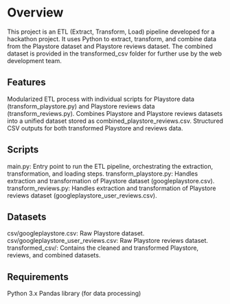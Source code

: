 # Overview
This project is an ETL (Extract, Transform, Load) pipeline developed for a hackathon project. It uses Python to extract, transform, and combine data from the Playstore dataset and Playstore reviews dataset. The combined dataset is provided in the transformed_csv folder for further use by the web development team.

## Features
Modularized ETL process with individual scripts for Playstore data (transform_playstore.py) and Playstore reviews data (transform_reviews.py).
Combines Playstore and Playstore reviews datasets into a unified dataset stored as combined_playstore_reviews.csv.
Structured CSV outputs for both transformed Playstore and reviews data.

## Scripts
main.py: Entry point to run the ETL pipeline, orchestrating the extraction, transformation, and loading steps.
transform_playstore.py: Handles extraction and transformation of Playstore dataset (googleplaystore.csv).
transform_reviews.py: Handles extraction and transformation of Playstore reviews dataset (googleplaystore_user_reviews.csv).

## Datasets
csv/googleplaystore.csv: Raw Playstore dataset.
csv/googleplaystore_user_reviews.csv: Raw Playstore reviews dataset.
transformed_csv/: Contains the cleaned and transformed Playstore, reviews, and combined datasets.

## Requirements
Python 3.x
Pandas library (for data processing)
